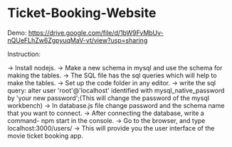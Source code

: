 # Ticket-Booking-Website
Demo: https://drive.google.com/file/d/1bW9FvMbUv-nQUeFLhZw6ZgpyuqMaV-vt/view?usp=sharing

Instruction:

-> Install nodejs.
-> Make a new schema in mysql and use the schema for making the tables.
-> The SQL file has the sql queries which will help to make the tables.
-> Set up the code folder in any editor.
-> write the sql query: alter user 'root'@'localhost' identified with mysql_native_password by 'your new password';(This will change the password of the mysql workbench)
-> In database.js file change password and the schema name that you want to connect.
-> After connecting the database, write a command- npm start in the console.
-> Go to the browser, and type localhost:3000/users/
-> This will provide you the user interface of the movie ticket booking app.
